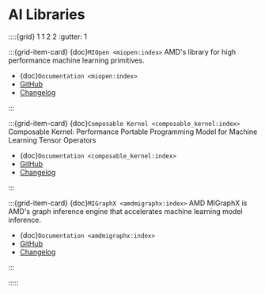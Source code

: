 # AI Libraries

::::{grid} 1 1 2 2
:gutter: 1

:::{grid-item-card} {doc}`MIOpen <miopen:index>`
AMD's library for high performance machine learning primitives.

- {doc}`Documentation <miopen:index>`
- [GitHub](https://github.com/ROCmSoftwarePlatform/MIOpen)
- [Changelog](https://github.com/ROCmSoftwarePlatform/MIOpen/blob/develop/CHANGELOG.md)

:::

:::{grid-item-card} {doc}`Composable Kernel <composable_kernel:index>`
Composable Kernel: Performance Portable Programming Model for Machine Learning Tensor Operators

- {doc}`Documentation <composable_kernel:index>`
- [GitHub](https://github.com/ROCmSoftwarePlatform/composable_kernel)
- [Changelog](https://github.com/ROCmSoftwarePlatform/composable_kernel/blob/develop/CHANGELOG.md)

:::

:::{grid-item-card} {doc}`MIGraphX <amdmigraphx:index>`
AMD MIGraphX is AMD's graph inference engine that accelerates machine learning model inference.

- {doc}`Documentation <amdmigraphx:index>`
- [GitHub](https://github.com/ROCmSoftwarePlatform/AMDMIGraphX)
- [Changelog](https://github.com/ROCmSoftwarePlatform/AMDMIGraphX/blob/develop/CHANGELOG.md)


:::

:::::
